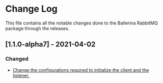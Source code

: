 # Change Log
This file contains all the notable changes done to the Ballerina RabbitMQ package through the releases.

## [1.1.0-alpha7] - 2021-04-02

### Changed
- [Change the configurations required to initialize the client and the listener.](https://github.com/ballerina-platform/module-ballerinax-rabbitmq/pull/115)
